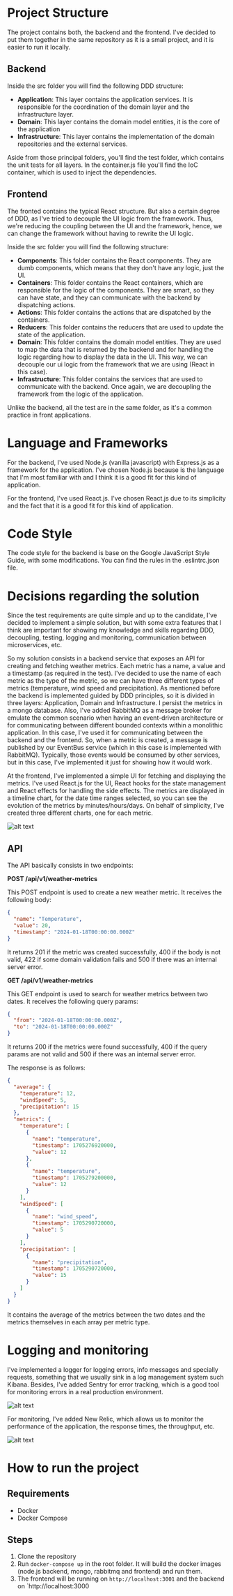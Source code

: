 # Project Structure

The project contains both, the backend and the frontend. I've decided to put them together in the same repository as it is a small project, 
and it is easier to run it locally.

## Backend

Inside the src folder you will find the following DDD structure:

* **Application**: This layer contains the application services. It is responsible for the coordination of the domain layer and the infrastructure layer.
* **Domain**: This layer contains the domain model entities, it is the core of the application
* **Infrastructure**: This layer contains the implementation of the domain repositories and the external services.

Aside from those principal folders, you'll find the test folder, which contains the unit tests for all layers.
In the container.js file you'll find the IoC container, which is used to inject the dependencies.

## Frontend

The fronted contains the typical React structure. But also a certain degree of DDD, as I've tried to decouple the UI logic from the framework.
Thus, we're reducing the coupling between the UI and the framework, hence, we can change the framework without having to rewrite the UI logic.

Inside the src folder you will find the following structure:

* **Components**: This folder contains the React components. They are dumb components, which means that they don't have any logic, just the UI.
* **Containers**: This folder contains the React containers, which are responsible for the logic of the components. They are smart, so
they can have state, and they can communicate with the backend by dispatching actions.
* **Actions**: This folder contains the actions that are dispatched by the containers.
* **Reducers**: This folder contains the reducers that are used to update the state of the application.
* **Domain**: This folder contains the domain model entities. They are used to map the data that is returned by the backend and
for handling the logic regarding how to display the data in the UI. This way, we can decouple our ui logic from the
framework that we are using (React in this case).
* **Infrastructure**: This folder contains the services that are used to communicate with the backend. Once again, 
we are decoupling the framework from the logic of the application.

Unlike the backend, all the test are in the same folder, as it's a common practice in front applications.

# Language and Frameworks

For the backend, I've used Node.js (vanilla javascript) with Express.js as a framework for the application. I've chosen Node.js because is the language that I'm most familiar with
and I think it is a good fit for this kind of application. 

For the frontend, I've used React.js. I've chosen React.js due to its simplicity and the fact that it is a good fit for this kind of application.

# Code Style

The code style for the backend is base on the Google JavaScript Style Guide, with some modifications. You can find the rules in the .eslintrc.json file.

# Decisions regarding the solution

Since the test requirements are quite simple and up to the candidate, I've decided to implement a simple solution, but with some extra features that I think are important
for showing my knowledge and skills regarding DDD, decoupling, testing, logging and monitoring, communication between microservices, etc.

So my solution consists in a backend service that exposes an API for creating and fetching weather metrics. Each metric has a name, a value and a timestamp
(as required in the test). I've decided to use the name of each metric as the type of the metric, so we can have three different types of metrics (temperature, wind speed and precipitation).
As mentioned before the backend is implemented guided by DDD principles, so it is divided in three layers: Application, Domain and Infrastructure. 
I persist the metrics in a mongo database. Also, I've added RabbitMQ as a message broker for emulate the common scenario when having an event-driven 
architecture or for communicating between different bounded contexts within a monolithic application. In this case, I've used it for communicating between the backend and the frontend. So, when a metric is created, a message is published by our
EventBus service (which in this case is implemented with RabbitMQ). Typically, those events would be consumed by other services, but in this case, I've implemented it just
for showing how it would work. 

At the frontend, I've implemented a simple UI for fetching and displaying the metrics. I've used React.js for the UI, React hooks for the state management 
and React effects for handling the side effects. The metrics are displayed in a timeline chart, for the date time ranges selected, so you can see the evolution of the metrics
by minutes/hours/days. On behalf of simplicity, I've created three different charts, one for each metric.

![alt text](https://i.imgur.com/mGXtACS.png)

## API

The API basically consists in two endpoints:

**POST /api/v1/weather-metrics**

This POST endpoint is used to create a new weather metric. It receives the following body:

```json
{
  "name": "Temperature",
  "value": 20,
  "timestamp": "2024-01-18T00:00:00.000Z"
}
```

It returns 201 if the metric was created successfully, 400 if the body is not valid, 422 if some domain validation fails and 
500 if there was an internal server error.

**GET /api/v1/weather-metrics**

This GET endpoint is used to search for weather metrics between two dates. It receives the following query params:

```json
{
  "from": "2024-01-18T00:00:00.000Z",
  "to": "2024-01-18T00:00:00.000Z"
}
```

It returns 200 if the metrics were found successfully, 400 if the query params are not valid and 500 if there was an internal server error.

The response is as follows:

```json
{
  "average": {
    "temperature": 12,
    "windSpeed": 5,
    "precipitation": 15
  },
  "metrics": {
    "temperature": [
      {
        "name": "temperature",
        "timestamp": 1705276920000,
        "value": 12
      },
      {
        "name": "temperature",
        "timestamp": 1705279200000,
        "value": 12
      }
    ],
    "windSpeed": [
      {
        "name": "wind_speed",
        "timestamp": 1705290720000,
        "value": 5
      }
    ],
    "precipitation": [
      {
        "name": "precipitation",
        "timestamp": 1705290720000,
        "value": 15
      }
    ]
  }
}
```

It contains the average of the metrics between the two dates and the metrics themselves in each array per metric type.

# Logging and monitoring

I've implemented a logger for logging errors, info messages and specially requests, something that we usually sink in a log management system such Kibana.
Besides, I've added Sentry for error tracking, which is a good tool for monitoring errors in a real production environment.

![alt text](https://i.imgur.com/Vp12DY9.png)

For monitoring, I've added New Relic, which allows us to monitor the performance of the application, the response times, the throughput, etc.

![alt text](https://i.imgur.com/0ASSnZn.png)

# How to run the project

## Requirements

* Docker
* Docker Compose

## Steps

1. Clone the repository
2. Run `docker-compose up` in the root folder. It will build the docker images (node.js backend, mongo, rabbitmq and frontend) and run them.
3. The frontend will be running on `http://localhost:3001` and the backend on `http://localhost:3000
